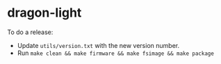 # dragon-light

To do a release:

* Update `utils/version.txt` with the new version number.
* Run `make clean && make firmware && make fsimage && make package`
